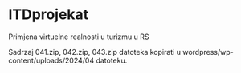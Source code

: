 # ITDprojekat
Primjena virtuelne realnosti u turizmu u RS

Sadrzaj 041.zip, 042.zip, 043.zip datoteka kopirati u wordpress/wp-content/uploads/2024/04 datoteku.
